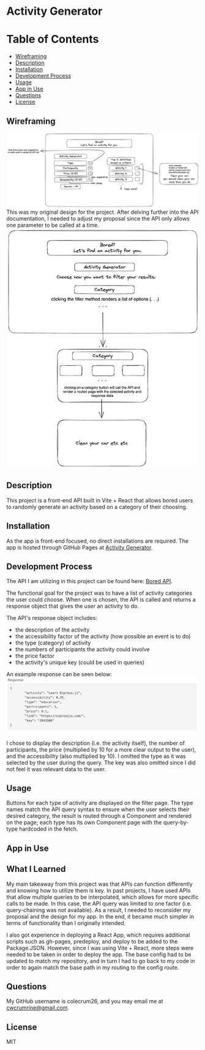 # Activity Generator

# Table of Contents
- [Wireframing](#wireframing)
- [Description](#description)
- [Installation](#installation)
- [Development Process](#development-process)
- [Usage](#usage)
- [App in Use](#app-in-use)
- [Questions](#questions)
- [License](#license)
## Wireframing
![website wireframe](/images/wireframe.png)
This was my original design for the project. After delving further into the API documentation, I needed to adjust my proposal since the API only allows one parameter to be called at a time.
![updated wireframe](/images/newWireframe.png)

## Description
This project is a front-end API built in Vite + React that allows bored users to randomly generate an activity based on a category of their choosing.

## Installation
As the app is front-end focused, no direct installations are required. The app is hosted through GitHub Pages at [Activity Generator](https://colecrum26.github.io/activity-generator/).

## Development Process
The API I am utilizing in this project can be found here:
[Bored API](https://www.boredapi.com/documentation).

The functional goal for the project was to have a list of activity categories the user could choose. When one is chosen, the API is called and returns a response object that gives the user an activity to do.

The API's response object includes:
- the description of the activity
- the accessibility factor of the activity (how possible an event is to do)
- the type (category) of activity
- the numbers of participants the activity could involve
- the price factor
- the activity's unique key (could be used in queries)

An example response can be seen below:
![example API response](/images/response.png)

I chose to display the description (i.e. the activity itself), the number of participants, the price (multiplied by 10 for a more clear output to the user), and the accessibility (also multiplied by 10). I omitted the type as it was selected by the user during the query. The key was also omitted since I did not feel it was relevant data to the user.

## Usage
Buttons for each type of activity are displayed on the filter page. The type names match the API query syntax to ensure when the user selects their desired category, the result is routed through a Component and rendered on the page; each type has its own Component page with the query-by-type hardcoded in the fetch.

## App in Use

## What I Learned
My main takeaway from this project was that APIs can function differently and knowing how to utilize them is key. In past projects, I have used APIs that allow multiple queries to be interpolated, which allows for more specific calls to be made. In this case, the API query was limited to one factor (i.e. query-chaining was not available). As a result, I needed to reconsider my proposal and the design for my app. In the end, it became much simpler in terms of functionality than I originally intended.

I also got experience in deploying a React App, which requires additional scripts such as gh-pages, predeploy, and deploy to be added to the Package.JSON. However, since I was using Vite + React, more steps were needed to be taken in order to deploy the app. The base config had to be updated to match my repository, and in turn I had to go back to my code in order to again match the base path in my routing to the config route.
## Questions
My GitHub username is colecrum26, and you may email me at cwcrumrine@gmail.com.

## License
MIT
